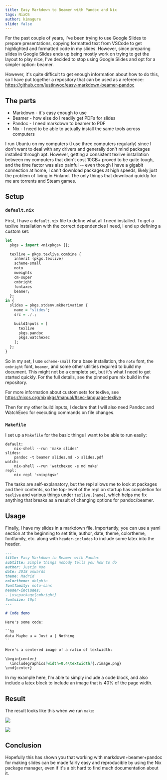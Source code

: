 ```yaml
---
title: Easy Markdown to Beamer with Pandoc and Nix
tags: NixOS
author: kimagure
slide: false
---
```

For the past couple of years, I've been trying to use Google Slides to prepare presentations, copying formatted text from VSCode to get highlighted and formatted code in my slides. However, since preparing slides in Google Slides ends up being mostly work on trying to get the layout to play nice, I've decided to stop using Google Slides and opt for a simpler option: beamer.

However, it's quite difficult to get enough information about how to do this, so I have put together a repository that can be used as a reference: <https://github.com/justinwoo/easy-markdown-beamer-pandoc>

## The parts

* Markdown - it's easy enough to use
* Beamer - how else do I readily get PDFs for slides
* Pandoc - I need markdown to beamer to PDF
* Nix - I need to be able to actually install the same tools across computers

I run Ubuntu on my computers (I use three computers regularly) since I don't want to deal with any drivers and generally don't mind packages installed through apt. However, getting a consistent texlive installation between my computers that didn't cost 10GB+ proved to be quite tough, and the time factor was also painful -- even though I have a gigabit connection at home, I can't download packages at high speeds, likely just the problem of living in Finland. The only things that download quickly for me are torrents and Steam games.

## Setup

### `default.nix`

First, I have a `default.nix` file to define what all I need installed. To get a texlive installation with the correct dependencies I need, I end up defining a custom set:

```hs
let
  pkgs = import <nixpkgs> {};

  texlive = pkgs.texlive.combine {
    inherit (pkgs.texlive)
    scheme-small
    noto
    mweights
    cm-super
    cmbright
    fontaxes
    beamer;
  };
in {
  slides = pkgs.stdenv.mkDerivation {
    name = "slides";
    src = ./.;

    buildInputs = [
      texlive
      pkgs.pandoc
      pkgs.watchexec
    ];
  };
}
```

So in my set, I use `scheme-small` for a base installation, the `noto` font, the `cmbright` font, `beamer`, and some other utilities required to build my document. This might not be a complete set, but it's what I need to get started quickly. For the full details, see the pinned pure nix build in the repository.

For more information about custom sets for texlive, see <https://nixos.org/nixpkgs/manual/#sec-language-texlive>

Then for my other build inputs, I declare that I will also need Pandoc and WatchExec for executing commands on file changes.

### `Makefile`

I set up a `Makefile` for the basic things I want to be able to run easily:

```
default:
	nix-shell --run 'make slides'
slides:
	pandoc -t beamer slides.md -o slides.pdf
watch:
	nix-shell --run 'watchexec -e md make'
repl:
	nix repl '<nixpkgs>'
```

The tasks are self-explanatory, but the repl allows me to look at packages and their contents, so the top-level of the repl on startup has completion for `texlive` and various things under `texlive.[name]`, which helps me fix anything that breaks as a result of changing options for pandoc/beamer.

## Usage

Finally, I have my slides in a markdown file. Importantly, you can use a yaml section at the beginning to set title, author, date, theme, colortheme, fontfamily, etc. along with `header-includes` to include some latex into the header.

```md
---
title: Easy Markdown to Beamer with Pandoc
subtitle: Simple things nobody tells you how to do
author: Justin Woo
date: 2018 onwards
theme: Madrid
colortheme: dolphin
fontfamily: noto-sans
header-includes:
- \usepackage{cmbright}
fontsize: 10pt
---

# Code demo

Here's some code:

``hs
data Maybe a = Just a | Nothing
``

Here's a centered image of a ratio of textwidth:

\begin{center}
  \includegraphics[width=0.4\textwidth]{./image.png}
\end{center}
```

In my example here, I'm able to simply include a code block, and also include a latex block to include an image that is 40% of the page width.

## Result

The result looks like this when we run `make`:

![](https://raw.githubusercontent.com/justinwoo/easy-markdown-beamer-pandoc/master/preview-0.png)

![](https://raw.githubusercontent.com/justinwoo/easy-markdown-beamer-pandoc/master/preview-1.png)

## Conclusion

Hopefully this has shown you that working with markdown+beamer+pandoc for making slides can be made fairly easy and reproducible by using the Nix package manager, even if it's a bit hard to find much documentation about it.

